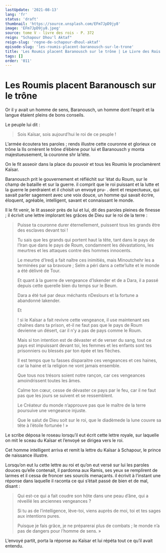 ```yaml
---
lastUpdate: '2021-08-13'
lang: 'fr'
status: 'draft'
thumbnail: 'https://source.unsplash.com/EFm7JpD9jy8'
image: 'EFm7JpD9jy8.jpeg'
source: tome V - livre des rois - P. 372
reign: "Schapour Dhou'l Aktaf"
reign-slug: 'regne-de-schapour-dhoul-aktaf'
episode-slug: 'les-roumis-placent-baranousch-sur-le-trone'
title: 'Les Roumis placent Baranousch sur le trône | Le Livre des Rois | Shâhnâmeh'
tags: []
order: '011'
---
```


<!-- LTeX: language=fr -->

# Les Roumis placent Baranousch sur le trône

Or il y avait un homme de sens, Baranousch, un homme dont l’esprit et la langue étaient pleins de bons conseils.

Le peuple lui dit :

> Sois Kaïsar, sois aujourd’hui le roi de ce peuple !

L’armée écoutera tes paroles ; rends illustre cette couronne et glorieux ce trône la Ils ornèrent le trône d’ébène pour lui et Baranousch y monta majestueusement, la couronne shr la’léte.

On le fit asseoir dans la place du pouvoir et tous les Roumis le proclamèrent Kaïsar.

Baranousch prit le gouvernement et réfléchit sur ’état du Roum, sur le champ de bataille et sur la guerre. il comprit que le roi puissant et la lutte et la guerre le perdraient et il choisit un envoyé pru-
. dent et respectueux, qui savait parler sagement avec une voix douce, un homme qui savait écrire, éloquent, agréable, intelligent, savant et connaissant le monde.

Il le fit venir, le lit asseoir près de lui et lui, dit des paroles pleines de finesse ; il écrivit une lettre implorant les grâces de Dieu sur le roi de la terre :

> Puisse ta couronne durer éternellement, puissent tous les grands être des esclaves devant toi !
>
> Tu sais que les grands qui portent haut la tête, tant dans le pays de l’Iran que dans le pays de Roum, condamnent les dévastations, les meurtres et les attaques contre des hommes innocents.
>
> Le meurtre d’Iredj a fait naître ces inimitiés, mais Minoutchehr les a terminées par sa bravoure ; Selm a péri dans a cette’lulte et le monde a été délivré de Tour.
>
> Et quant à la guerre de vengeance d’Iskender et de a Dara, il a passé depuis cette querelle bien du temps sur le Beum.
>
> Dara a été tué par deux méchants nDeslours et la fortune a abandonné lakender.
>
> Et
>
> !
si le Kaïsar a fait revivre cette vengeance, il use maintenant ses chaînes dans ta prison, et-il ne faut pas que le pays de Roum devienne un désert, car il n’y a pas de pays comme le Roum.
>
> Mais si ton intention est de dévaster et de verser du sang, tout ce pays est impuissant devant toi, les femmes et les enfants sont tes prisonniers ou blessés par ton épée et tes flèches.
>
> Il est temps que tu fasses disparaitre ces vengeances et ces haines, car la haine et la religion ne vont jamais ensemble.
>
> Que tous nos trésors soient notre rançon, car ces vengeances amoindrissent toutes les âmes.
>
> Calme ton cœur, cesse de dévaster ce pays par le feu, car il ne faut pas que les jours se suivent et se ressemblent.
>
> Le Créateur du monde n’approuve pas que le maître de la terre poursuive une vengeance injuste.
>
> Que le salut de Dieu soit sur le roi, que le diadèmede la lune couvre sa tête à l’étoile fortunée ! »

Le scribe déposa le roseau lorsqu’il eut écrit cette lettre royale, sur laquelle on mit le sceau du Kaïsar et l’envoyé se dirigea vers le roi.

Cet homme intelligent arriva et remit la lettre du Kaïsar à Schapour, le prince de naissance illustre.

Lorsqu’on eut lu cette lettre au roi et qu’on eut versé sur lui les paroles douces qu’elle contenait, il pardonna aux Ramis, ses yeux se remplirent de larmes et il cessa de froncer ses sourcils menaçants. il écrivit à l’instant une réponse dans laquelle il raconta ce qui s’était passé de bien et de mal, disant :

> Qui est-ce qui a fait coudre son hôte dans une peau d’âne, qui a réveillé les anciennes vengeances ?
>
> Si tu as de l’intelligence, lève-toi, viens auprès de moi, toi et tes sages aux intentions pures.
>
> Puisque je fais grâce, je ne préparerai plus de combats ; le monde n’a pas de dangers pour l’homme de sens. »

L’envoyé partit, porta la réponse au Kaïsar et lui répéta tout ce qu’il avait entendu.
